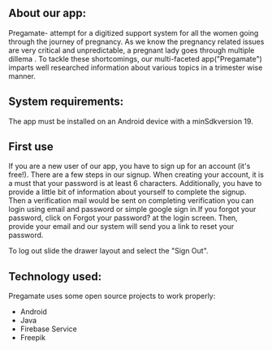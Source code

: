 ## About our app:

Pregamate- attempt for a digitized support system for all the women going through the journey of pregnancy. As we know the pregnancy related issues are very critical and unpredictable, a pregnant lady goes through multiple dillema . To tackle these shortcomings, our multi-faceted app("Pregamate") imparts well researched information about various topics in a trimester wise manner.

## System requirements:

The app must be installed on an Android device with a minSdkversion 19.

## First use

If you are a new user of our app, you have to sign up for an account (it's free!). There are a few steps in our signup. When creating your account, it is a must that your password is at least 6 characters. Additionally, you have to provide a little bit of information about yourself to complete the signup. Then a verification mail would be sent on completing verification you can login using email and password or simple google sign in.If you forgot your password, click on Forgot your password? at the login screen. Then, provide your email and our system will send you a link to reset your password.

To log out slide the drawer layout and select the "Sign Out".

## Technology used:

Pregamate uses some open source projects to work properly:
* Android
* Java
* Firebase Service
* Freepik
